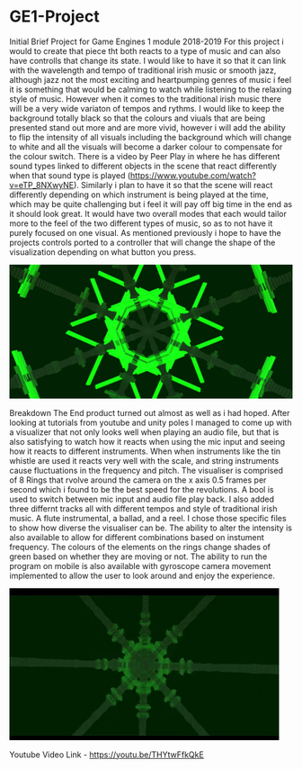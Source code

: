 # GE1-Project
Initial Brief
Project for Game Engines 1 module 2018-2019
For this project i would to create that piece tht both reacts to a type of music and can also have controlls that change its state.
I would like to have it so that it can link with the wavelength and tempo of traditional irish music or smooth jazz, although jazz 
not the most exciting and heartpumping genres of music i feel it is something that would be calming to watch while listening to the
relaxing style of music. However when it comes to the traditional irish music there will be a very wide variaton of tempos and rythms.
I would like to keep the background totally black so that the colours and viuals that are being presented stand out more and are more 
vivid, however i will add the ability to flip the intensity of all visuals including the background which will change to white and all 
the visuals will become a darker colour to compensate for the colour switch. There is a video by Peer Play in where he has different 
sound types linked to different objects in the scene that react differently when that sound type is played (https://www.youtube.com/watch?v=eTP_8NXwyNE).
Similarly i plan to have it so that the scene will react differently depending on which instrument is being played at the time, 
which may be quite challenging but i feel it will pay off big time in the end as it should look great. It would have two overall 
modes that each would tailor more to the feel of the two different types of music, so as to not have it purely focused on one visual.
As mentioned previously i hope to have the projects controls ported to a controller that will change the shape of the visualization 
depending on what button you press.

![](Audio%20Visualizer/Vis1.png)

Breakdown
The End product turned out almost as well as i had hoped. After looking at tutorials from youtube and unity poles I managed to come up 
with a visualizer that not only looks well when playing an audio file, but that is also satisfying to watch how it reacts when using the 
mic input and seeing how it reacts to different instruments. When when instruments like the tin whistle are used it reacts very well with 
the scale, and string instruments cause fluctuations in the frequency and pitch. The visualiser is comprised of 8 Rings that rvolve around 
the camera on the x axis 0.5 frames per second which i found to be the best speed for the revolutions. A bool is used to switch between 
mic input and audio file play back. I also added three differnt tracks all with different tempos and style of traditional irish music. A 
flute instrumental, a ballad, and a reel. I chose those specific files to show how diverse the visualiser can be.
The ability to alter the intensity is also available to allow for different combinations based on instument frequency.
The colours of the elements on the rings change shades of green based on whether they are moving or not.
The ability to run the program on mobile is also available with gyroscope camera movement implemented to allow the user to look around and enjoy the experience.

![](Audio%20Visualizer/Gif.gif)

Youtube Video Link - https://youtu.be/THYtwFfkQkE

